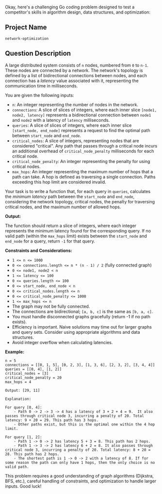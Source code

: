 Okay, here's a challenging Go coding problem designed to test a competitor's skills in algorithm design, data structures, and optimization:

## Project Name

```
network-optimization
```

## Question Description

A large distributed system consists of `n` nodes, numbered from `0` to `n-1`.  These nodes are connected by a network.  The network's topology is defined by a list of bidirectional connections between nodes, and each connection has a *latency* value associated with it, representing the communication time in milliseconds.

You are given the following inputs:

*   `n`: An integer representing the number of nodes in the network.
*   `connections`: A slice of slices of integers, where each inner slice `[node1, node2, latency]` represents a bidirectional connection between `node1` and `node2` with a latency of `latency` milliseconds.
*   `queries`: A slice of slices of integers, where each inner slice `[start_node, end_node]` represents a request to find the optimal path between `start_node` and `end_node`.
*   `critical_nodes`: A slice of integers, representing nodes that are considered "critical". Any path that passes through a critical node incurs an additional overhead of `critical_node_penalty` milliseconds for each critical node.
*   `critical_node_penalty`: An integer representing the penalty for using critical nodes.
*   `max_hops`: An integer representing the maximum number of hops that a path can take. A hop is defined as traversing a single connection. Paths exceeding this hop limit are considered invalid.

Your task is to write a function that, for each query in `queries`, calculates the *minimum latency* path between the `start_node` and `end_node`, considering the network topology, critical nodes, the penalty for traversing critical nodes, and the maximum number of allowed hops.

**Output:**

The function should return a slice of integers, where each integer represents the minimum latency found for the corresponding query. If no valid path (within the `max_hops` limit) exists between the `start_node` and `end_node` for a query, return `-1` for that query.

**Constraints and Considerations:**

*   `1 <= n <= 1000`
*   `0 <= connections.length <= n * (n - 1) / 2` (fully connected graph)
*   `0 <= node1, node2 < n`
*   `1 <= latency <= 100`
*   `0 <= queries.length <= 100`
*   `0 <= start_node, end_node < n`
*   `0 <= critical_nodes.length <= n`
*   `0 <= critical_node_penalty <= 1000`
*   `1 <= max_hops <= n`
*   The graph may not be fully connected.
*   The connections are bidirectional; `[a, b, c]` is the same as `[b, a, c]`.
*   You must handle disconnected graphs gracefully (return -1 if no path exists).
*   Efficiency is important.  Naive solutions may time out for larger graphs and query sets. Consider using appropriate algorithms and data structures.
*   Avoid integer overflow when calculating latencies.

**Example:**

```
n = 5
connections = [[0, 1, 5], [0, 2, 3], [1, 3, 6], [2, 3, 2], [3, 4, 4]]
queries = [[0, 4], [1, 2]]
critical_nodes = [3]
critical_node_penalty = 20
max_hops = 4

Output: [29, 11]

Explanation:

For query [0, 4]:
    - Path 0 -> 2 -> 3 -> 4 has a latency of 3 + 2 + 4 = 9.  It also passes through critical node 3, incurring a penalty of 20. Total latency: 9 + 20 = 29. This path has 3 hops.
    - Other paths exist, but this is the optimal one within the 4 hop limit.

For query [1, 2]:
    - Path 1 -> 0 -> 2 has latency 5 + 3 = 8. This path has 2 hops.
    - Path 1 -> 3 -> 2 has latency 6 + 2 = 8. It also passes through critical node 3, incurring a penalty of 20. Total latency: 8 + 20 = 28. This path has 2 hops.
    - The shortest path is 1 -> 0 -> 2 with a latency of 8. If for some reason the path can only have 1 hops, then the only choice is no valid path.

```

This problem requires a good understanding of graph algorithms (Dijkstra, BFS, etc.), careful handling of constraints, and optimization to handle larger inputs. Good luck!
